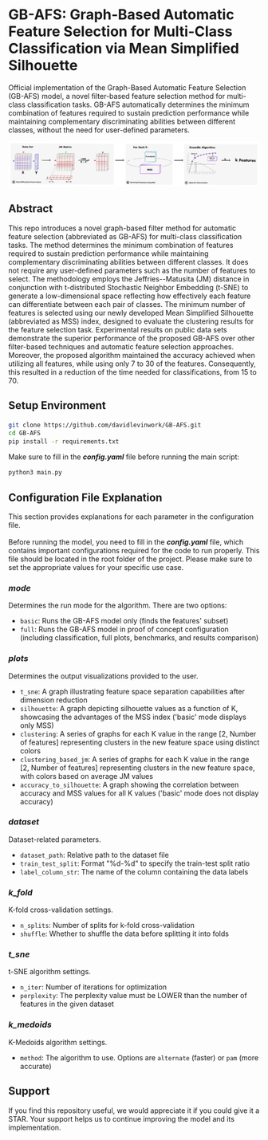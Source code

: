 # GB-AFS: Graph-Based Automatic Feature Selection for Multi-Class Classification via Mean Simplified Silhouette
Official implementation of the Graph-Based Automatic Feature Selection (GB-AFS) model, a novel filter-based feature selection method for multi-class classification tasks. GB-AFS automatically determines the minimum combination of features required to sustain prediction performance while maintaining complementary discriminating abilities between different classes, without the need for user-defined parameters.

![](Resources/GB-AFS.png)

## Abstract
This repo introduces a novel graph-based filter method for automatic feature selection (abbreviated as GB-AFS) for multi-class classification tasks. The method determines the minimum combination of features required to sustain prediction performance while maintaining complementary discriminating abilities between different classes. It does not require any user-defined parameters such as the number of features to select. The methodology employs the Jeffries--Matusita (JM) distance in conjunction with t-distributed Stochastic Neighbor Embedding (t-SNE) to generate a low-dimensional space reflecting how effectively each feature can differentiate between each pair of classes. The minimum number of features is selected using our newly developed Mean Simplified Silhouette (abbreviated as MSS) index, designed to evaluate the clustering results for the feature selection task. Experimental results on public data sets demonstrate the superior performance of the proposed GB-AFS over other filter-based techniques and automatic feature selection approaches. Moreover, the proposed algorithm maintained the accuracy achieved when utilizing all features, while using only $7%$ to $30%$ of the features. Consequently, this resulted in a reduction of the time needed for classifications, from $15%$ to $70%$.

## Setup Environment

```bash
git clone https://github.com/davidlevinwork/GB-AFS.git
cd GB-AFS
pip install -r requirements.txt
```
Make sure to fill in the ***config.yaml*** file before running the main script:
```bash
python3 main.py
```

## Configuration File Explanation
This section provides explanations for each parameter in the configuration file. 
<br /> <br />
Before running the model, you need to fill in the ***config.yaml*** file, which contains important configurations required for the code to run properly. This file should be located in the root folder of the project. Please make sure to set the appropriate values for your specific use case. 

### *mode*
Determines the run mode for the algorithm. There are two options:
- `basic`: Runs the GB-AFS model only (finds the features' subset)
- `full`: Runs the GB-AFS model in proof of concept configuration (including classification, full plots, benchmarks, and results comparison)
### *plots*
Determines the output visualizations provided to the user.
- `t_sne`: A graph illustrating feature space separation capabilities after dimension reduction
- `silhouette`: A graph depicting silhouette values as a function of K, showcasing the advantages of the MSS index ('basic' mode displays only MSS)
- `clustering`: A series of graphs for each K value in the range [2, Number of features] representing clusters in the new feature space using distinct colors
- `clustering_based_jm`: A series of graphs for each K value in the range [2, Number of features] representing clusters in the new feature space, with colors based on average JM values
- `accuracy_to_silhouette`: A graph showing the correlation between accuracy and MSS values for all K values ('basic' mode does not display accuracy)
### *dataset*
Dataset-related parameters.
- `dataset_path`: Relative path to the dataset file
- `train_test_split`: Format "%d-%d" to specify the train-test split ratio
- `label_column_str`: The name of the column containing the data labels
### *k_fold*
K-fold cross-validation settings.
- `n_splits`: Number of splits for k-fold cross-validation
- `shuffle`: Whether to shuffle the data before splitting it into folds
### *t_sne*
t-SNE algorithm settings.
- `n_iter`: Number of iterations for optimization
- `perplexity`: The perplexity value must be LOWER than the number of features in the given dataset
### *k_medoids*
K-Medoids algorithm settings.
- `method`: The algorithm to use. Options are `alternate` (faster) or `pam` (more accurate)


## Support
If you find this repository useful, we would appreciate it if you could give it a STAR. Your support helps us to continue improving the model and its implementation.
